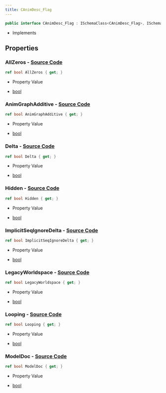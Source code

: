 ```yaml
---
title: CAnimDesc_Flag
---
```


```csharp
public interface CAnimDesc_Flag : ISchemaClass<CAnimDesc_Flag>, ISchemaField, ISchemaClass, INativeHandle
```

- Implements

## Properties

### **AllZeros** - [Source Code](https://github.com/swiftly-solution/swiftlys2/blob/main/managed/src/SwiftlyS2.Generated/Schemas/Interfaces/CAnimDesc_Flag.cs#L18)

```csharp
ref bool AllZeros { get; }
```

- Property Value

- [bool](https://learn.microsoft.com/dotnet/api/system.boolean)

### **AnimGraphAdditive** - [Source Code](https://github.com/swiftly-solution/swiftlys2/blob/main/managed/src/SwiftlyS2.Generated/Schemas/Interfaces/CAnimDesc_Flag.cs#L30)

```csharp
ref bool AnimGraphAdditive { get; }
```

- Property Value

- [bool](https://learn.microsoft.com/dotnet/api/system.boolean)

### **Delta** - [Source Code](https://github.com/swiftly-solution/swiftlys2/blob/main/managed/src/SwiftlyS2.Generated/Schemas/Interfaces/CAnimDesc_Flag.cs#L22)

```csharp
ref bool Delta { get; }
```

- Property Value

- [bool](https://learn.microsoft.com/dotnet/api/system.boolean)

### **Hidden** - [Source Code](https://github.com/swiftly-solution/swiftlys2/blob/main/managed/src/SwiftlyS2.Generated/Schemas/Interfaces/CAnimDesc_Flag.cs#L20)

```csharp
ref bool Hidden { get; }
```

- Property Value

- [bool](https://learn.microsoft.com/dotnet/api/system.boolean)

### **ImplicitSeqIgnoreDelta** - [Source Code](https://github.com/swiftly-solution/swiftlys2/blob/main/managed/src/SwiftlyS2.Generated/Schemas/Interfaces/CAnimDesc_Flag.cs#L28)

```csharp
ref bool ImplicitSeqIgnoreDelta { get; }
```

- Property Value

- [bool](https://learn.microsoft.com/dotnet/api/system.boolean)

### **LegacyWorldspace** - [Source Code](https://github.com/swiftly-solution/swiftlys2/blob/main/managed/src/SwiftlyS2.Generated/Schemas/Interfaces/CAnimDesc_Flag.cs#L24)

```csharp
ref bool LegacyWorldspace { get; }
```

- Property Value

- [bool](https://learn.microsoft.com/dotnet/api/system.boolean)

### **Looping** - [Source Code](https://github.com/swiftly-solution/swiftlys2/blob/main/managed/src/SwiftlyS2.Generated/Schemas/Interfaces/CAnimDesc_Flag.cs#L16)

```csharp
ref bool Looping { get; }
```

- Property Value

- [bool](https://learn.microsoft.com/dotnet/api/system.boolean)

### **ModelDoc** - [Source Code](https://github.com/swiftly-solution/swiftlys2/blob/main/managed/src/SwiftlyS2.Generated/Schemas/Interfaces/CAnimDesc_Flag.cs#L26)

```csharp
ref bool ModelDoc { get; }
```

- Property Value

- [bool](https://learn.microsoft.com/dotnet/api/system.boolean)

